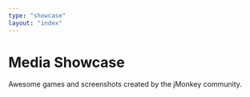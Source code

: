 ```yaml
---
type: "showcase" 
layout: "index"
---
```


# Media Showcase

Awesome games and screenshots created by the jMonkey community.
